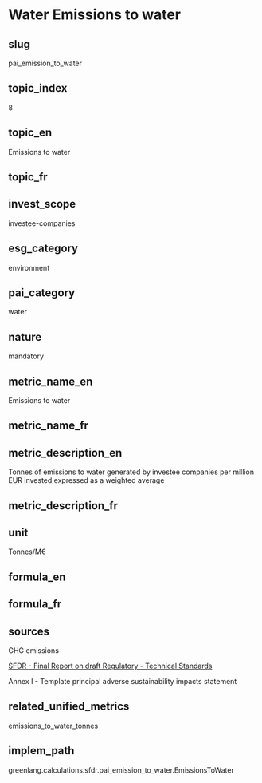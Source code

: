 # Water Emissions to water


## slug

pai_emission_to_water

## topic_index

8

## topic_en

Emissions to water

## topic_fr



## invest_scope

investee-companies

## esg_category

environment

## pai_category

water

## nature

mandatory

## metric_name_en

Emissions to water

## metric_name_fr



## metric_description_en

Tonnes of emissions to water generated by investee companies per million EUR invested,expressed as a weighted average 

## metric_description_fr



## unit

Tonnes/M€

## formula_en



## formula_fr



## sources


GHG emissions  

[SFDR - Final Report on draft Regulatory - Technical Standards](https://www.eiopa.europa.eu/sites/default/files/publications/reports/jc-2021-03-joint-esas-final-report-on-rts-under-sfdr.pdf)  

Annex I - Template principal adverse sustainability impacts statement
 

## related_unified_metrics

emissions_to_water_tonnes

## implem_path

greenlang.calculations.sfdr.pai_emission_to_water.EmissionsToWater
            